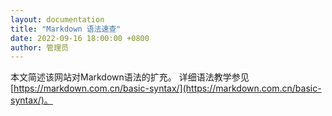 ```yaml
---
layout: documentation
title: "Markdown 语法速查"
date: 2022-09-16 18:00:00 +0800
author: 管理员
---
```


本文简述该网站对Markdown语法的扩充。
详细语法教学参见[https://markdown.com.cn/basic-syntax/](https://markdown.com.cn/basic-syntax/)。
